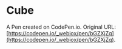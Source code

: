 # Cube

A Pen created on CodePen.io. Original URL: [https://codepen.io/_webiox/pen/bGZXjZq](https://codepen.io/_webiox/pen/bGZXjZq).

